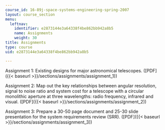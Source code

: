 ```yaml
---
course_id: 16-89j-space-systems-engineering-spring-2007
layout: course_section
menu:
  leftnav:
    identifier: e2873144e3a64338f4be862bb942a8b5
    name: Assignments
    weight: 30
title: Assignments
type: course
uid: e2873144e3a64338f4be862bb942a8b5

---
```


Assignment 1: Existing designs for major astronomical telescopes. ([PDF]({{< baseurl >}}/sections/assignments/assignment_1))

Assignment 2: Map out the key relationships between angular resolution, signal to noise ratio and system cost for a telescope with a circular monolithic aperture at three wavelengths: radio frequency, infrared and visual. ([PDF]({{< baseurl >}}/sections/assignments/assignment_2))

Assignment 3: Prepare a 30-50 page document and 25-30 slide presentation for the system requirements review (SRR). ([PDF]({{< baseurl >}}/sections/assignments/assignment_3))